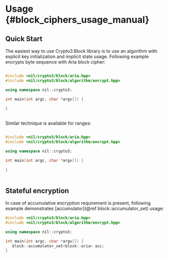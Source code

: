 # Usage {#block_ciphers_usage_manual}

## Quick Start

The easiest way to use Crypto3.Block library is to use an algorithm with explicit key initialization and
 implicit state usage. Following example encrypts byte sequence with Aria block cipher:
 
```cpp

#include <nil/crypto3/block/aria.hpp>
#include <nil/crypto3/block/algorithm/encrypt.hpp>

using namespace nil::crypto3;

int main(int argc, char *argv[]) {
    
}
 
```

Similar technique is available for ranges:

```cpp

#include <nil/crypto3/block/aria.hpp>
#include <nil/crypto3/block/algorithm/encrypt.hpp>

using namespace nil::crypto3;

int main(int argc, char *argv[]) {
    
}
 
```

## Stateful encryption

In case of accumulative encryption requirement is present, following example demonstrates 
[accumulator](@ref block::accumulator_set) usage:

```cpp
#include <nil/crypto3/block/aria.hpp>
#include <nil/crypto3/block/algorithm/encrypt.hpp>

using namespace nil::crypto3;

int main(int argc, char *argv[]) {
   block::accumulator_set<block::aria> acc;
}
```